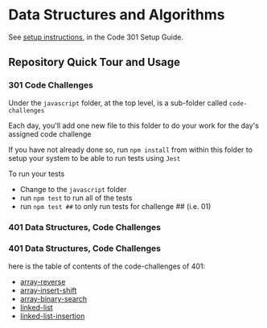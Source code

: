 # Data Structures and Algorithms

See [setup instructions](https://codefellows.github.io/setup-guide/code-301/3-code-challenges), in the Code 301 Setup Guide.

## Repository Quick Tour and Usage

### 301 Code Challenges

Under the `javascript` folder, at the top level, is a sub-folder called `code-challenges`

Each day, you'll add one new file to this folder to do your work for the day's assigned code challenge

If you have not already done so, run `npm install` from within this folder to setup your system to be able to run tests using `Jest`

To run your tests

- Change to the `javascript` folder
- run `npm test` to run all of the tests
- run `npm test ##` to only run tests for challenge ## (i.e. 01)

### 401 Data Structures, Code Challenges

### 401 Data Structures, Code Challenges

here is the table of contents of the code-challenges of 401:

- [array-reverse](https://github.com/Tasneemalabsi/data-structures-and-algorithms/blob/array-reverse/python/code_challenges/array-reverse/README.md)
- [array-insert-shift]()
- [array-binary-search](https://github.com/Tasneemalabsi/data-structures-and-algorithms/blob/array-binary-search/python/code_challenges/array-binary-search/README.md)
- [linked-list](https://github.com/Tasneemalabsi/data-structures-and-algorithms/blob/linked-list/python/linked_list/README.md)
- [linked-list-insertion](https://github.com/Tasneemalabsi/data-structures-and-algorithms/blob/linked-list-insertions/python/linked_list/README.md)
